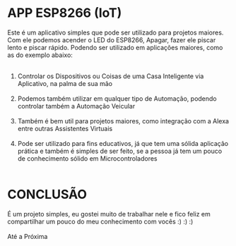 # APP ESP8266 (IoT)

Este é um aplicativo simples que pode ser utilizado para projetos maiores. Com ele podemos acender o LED do ESP8266, Apagar, fazer ele piscar lento e piscar rápido. Podendo ser utilizado em aplicações maiores, como as do exemplo abaixo:<br></br>

1. Controlar os Dispositivos ou Coisas de uma Casa Inteligente via Aplicativo, na palma de sua mão<br></br>
2. Podemos também utilizar em qualquer tipo de Automação, podendo controlar também a Automação Veicular<br></br>
3. Também é bem util para projetos maiores, como integração com a Alexa entre outras Assistentes Virtuais<br></br>
4. Pode ser utilizado para fins educativos, já que tem uma sólida aplicação prática e também é simples de ser feito, se a pessoa já tem um pouco de conhecimento sólido em Microcontroladores<br></br>


# CONCLUSÃO

É um projeto simples, eu gostei muito de trabalhar nele e fico feliz em compartilhar um pouco do meu conhecimento com vocês :) :) :)<br></br>
Até a Próxima
